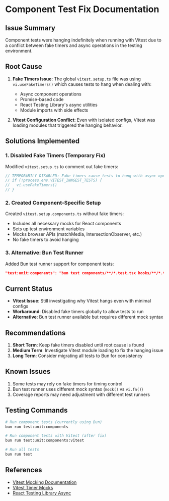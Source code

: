 # Component Test Fix Documentation

## Issue Summary

Component tests were hanging indefinitely when running with Vitest due to a conflict between fake timers and async operations in the testing environment.

## Root Cause

1. **Fake Timers Issue**: The global `vitest.setup.ts` file was using `vi.useFakeTimers()` which causes tests to hang when dealing with:
   - Async component operations
   - Promise-based code
   - React Testing Library's async utilities
   - Module imports with side effects

2. **Vitest Configuration Conflict**: Even with isolated configs, Vitest was loading modules that triggered the hanging behavior.

## Solutions Implemented

### 1. Disabled Fake Timers (Temporary Fix)

Modified `vitest.setup.ts` to comment out fake timers:
```typescript
// TEMPORARILY DISABLED: Fake timers cause tests to hang with async operations
// if (!process.env.VITEST_INNGEST_TESTS) {
//   vi.useFakeTimers()
// }
```

### 2. Created Component-Specific Setup

Created `vitest.setup.components.ts` without fake timers:
- Includes all necessary mocks for React components
- Sets up test environment variables
- Mocks browser APIs (matchMedia, IntersectionObserver, etc.)
- No fake timers to avoid hanging

### 3. Alternative: Bun Test Runner

Added Bun test runner support for component tests:
```json
"test:unit:components": "bun test components/**/*.test.tsx hooks/**/*.test.tsx app/**/*.test.tsx --preload ./bun-component-test.setup.ts"
```

## Current Status

- **Vitest Issue**: Still investigating why Vitest hangs even with minimal configs
- **Workaround**: Disabled fake timers globally to allow tests to run
- **Alternative**: Bun test runner available but requires different mock syntax

## Recommendations

1. **Short Term**: Keep fake timers disabled until root cause is found
2. **Medium Term**: Investigate Vitest module loading to fix the hanging issue
3. **Long Term**: Consider migrating all tests to Bun for consistency

## Known Issues

1. Some tests may rely on fake timers for timing control
2. Bun test runner uses different mock syntax (`mock()` vs `vi.fn()`)
3. Coverage reports may need adjustment with different test runners

## Testing Commands

```bash
# Run component tests (currently using Bun)
bun run test:unit:components

# Run component tests with Vitest (after fix)
bun run test:unit:components:vitest

# Run all tests
bun run test
```

## References

- [Vitest Mocking Documentation](https://vitest.dev/guide/mocking)
- [Vitest Timer Mocks](https://vitest.dev/guide/mocking#timers)
- [React Testing Library Async](https://testing-library.com/docs/dom-testing-library/api-async/)